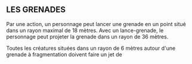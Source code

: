 ## LES GRENADES

Par une action, un personnage peut lancer une grenade en
un point situé dans un rayon maximal de 18 mètres. Avec un
lance-grenade, le personnage peut projeter la grenade dans un
rayon de 36 mètres.

Toutes les créatures situées dans un rayon de 6 mètres
autour d'une grenade à fragmentation doivent faire un jet de
